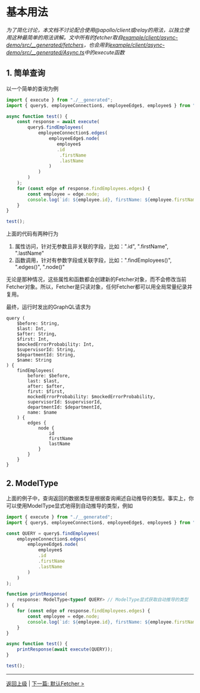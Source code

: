 # 基本用法

*为了简化讨论，本文档不讨论配合使用@apollo/client或relay的用法，以独立使用这种最简单的用法讲解。文中所有的fetcher取自[example/client/async-demo/src/__generated/fetchers](../../example/client/async-demo/src/__generated/fetchers)，也会用到[example/client/async-demo/src/__generated/Async.ts](../../example/client/async-demo/src/__generated/Async.ts)中的execute函数*

## 1. 简单查询
以一个简单的查询为例

```ts
import { execute } from "./__generated";
import { query$, employeeConnection$, employeeEdge$, employee$ } from "./__generated/fetchers";

async function test() {
    const response = await execute(
        query$.findEmployees(
            employeeConnection$.edges(
                employeeEdge$.node(
                   employee$
                   .id
                    .firstName
                    .lastName
                )
            )
        )
    );
    for (const edge of response.findEmployees.edges) {
        const employee = edge.node;
        console.log(`id: ${employee.id}, firstName: ${employee.firstName}, lastName: ${employee.lastName}`);
    }
}

test();
```

上面的代码有两种行为
1. 属性访问，针对无参数且非关联的字段，比如：".id", ".firstName", ".lastName"
2. 函数调用，针对有参数字段或关联字段，比如：".findEmployees()", ".edges()", ".node()"

无论是那种情况，这些属性和函数都会创建新的Fetcher对象，而不会修改当前Fetcher对象。所以，Fetcher是只读对象，任何Fetcher都可以用全局常量纪录并复用。

最终，运行时发出的GraphQL请求为
```
query (
    $before: String, 
    $last: Int, 
    $after: String, 
    $first: Int, 
    $mockedErrorProbability: Int, 
    $supervisorId: String, 
    $departmentId: String, 
    $name: String
) {
    findEmployees(
        before: $before, 
        last: $last, 
        after: $after, 
        first: $first, 
        mockedErrorProbability: $mockedErrorProbability, 
        supervisorId: $supervisorId, 
        departmentId: $departmentId, 
        name: $name
    ) {
        edges {
            node {
                id
                firstName
                lastName
            }
        }
    }
}
```

## 2. ModelType

上面的例子中，查询返回的数据类型是根据查询阐述自动推导的类型。事实上，你可以使用ModelType显式地得到自动推导的类型，例如

```ts
import { execute } from "./__generated";
import { query$, employeeConnection$, employeeEdge$, employee$ } from "./__generated/fetchers";

const QUERY = query$.findEmployees(
    employeeConnection$.edges(
        employeeEdge$.node(
            employee$
            .id
            .firstName
            .lastName
        )
    )
);

function printResponse(
    response: ModelType<typeof QUERY> // ModelType显式获取自动推导的类型
) {
    for (const edge of response.findEmployees.edges) {
        const employee = edge.node;
        console.log(`id: ${employee.id}, firstName: ${employee.firstName}, lastName: ${employee.lastName}`);
    }
}

async function test() {
    printResponse(await execute(QUERY));
}

test();
```

----------------------
[返回上级](./README_zh_CN.md) | [下一篇: 默认Fetcher >](./default-fetcher_zh_CN.md)

